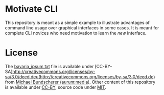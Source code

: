 # Motivate CLI
This repository is meant as a simple example to illustrate advantages of command line usage over graphical interfaces in some cases.
It is meant for complete CLI novices who need motivation to learn the *new* interface.

# License
The [bavaria_ipsum.txt](bavaria_ipsum.txt) file is available under [CC-BY-SA]http://creativecommons.org/licenses/by-sa/3.0/deed.deu(http://creativecommons.org/licenses/by-sa/3.0/deed.de) from [Michael Bundscherer (aurum:media)](http://bavaria-ipsum.de/impressum.html).
Other content of this repository is available under [CC-BY](https://creativecommons.org/licenses/by/4.0/), source code under [MIT](https://opensource.org/licenses/MIT).
